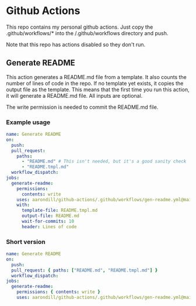 # Github Actions

This repo contains my personal github actions.
Just copy the .github/workflows/\* into the /.github/workflows directory and push.

Note that this repo has actions disabled so they don't run.

## Generate README

This action generates a README.md file from a template.
It also counts the number of lines of code in the repo.
If no template yet exists, it copies the output file as the template.
This means that the first time you run this action, it will generate a README.md file.
All inputs are optional.

The write permission is needed to commit the README.md file.

### Example usage

```yaml
name: Generate README
on:
  push:
  pull_request:
    paths:
      - "README.md" # This isn't needed, but it's a good sanity check
      - "README.tmpl.md"
  workflow_dispatch:
jobs:
  generate-readme:
    permissions:
      contents: write
    uses: aarondill/github-actions/.github/workflows/gen-readme.yml@main
    with:
      template-file: README.tmpl.md
      output-file: README.md
      wait-for-commits: 10
      header: Lines of code
```

### Short version

```yaml
name: Generate README
on:
  push:
  pull_request: { paths: ["README.md", "README.tmpl.md"] }
  workflow_dispatch:
jobs:
  generate-readme:
    permissions: { contents: write }
    uses: aarondill/github-actions/.github/workflows/gen-readme.yml@main
```
